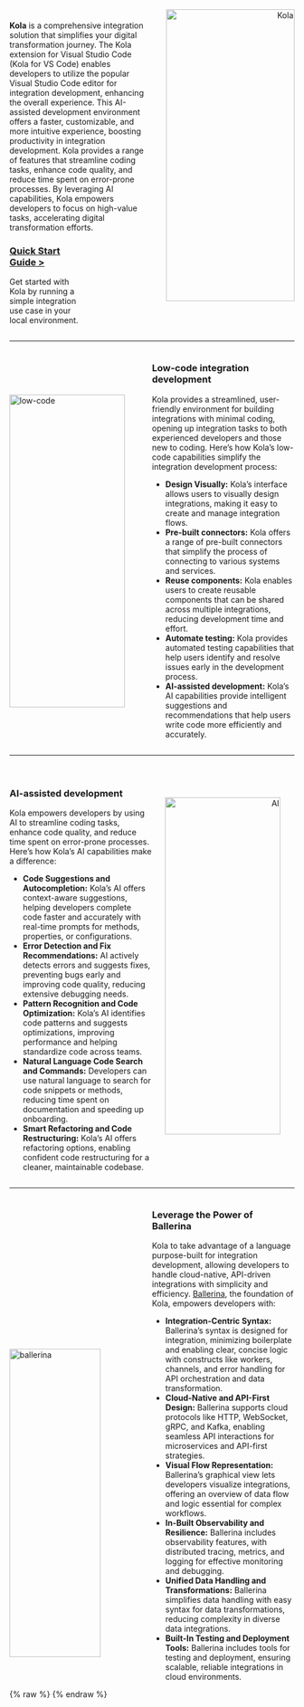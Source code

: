 <div class="homePage">
    <div class="section01">
        <div class="leftContent">
            <div class="about-home">
                <div>
                    <b>Kola</b> is a comprehensive integration solution that simplifies your digital transformation journey. The Kola extension for Visual Studio Code (Kola for VS Code) enables developers to utilize the popular Visual Studio Code editor for integration development, enhancing the overall experience. This AI-assisted development environment offers a faster, customizable, and more intuitive experience, boosting productivity in integration development.
                    Kola provides a range of features that streamline coding tasks, enhance code quality, and reduce time spent on error-prone processes. By leveraging AI capabilities, Kola empowers developers to focus on high-value tasks, accelerating digital transformation efforts.
                    <div class="linkSet2" onclick="location.href='{{base_path}}/get-started/quick-start-guide';">
                        <a href="get-started/quick-start-guide"><h3>Quick Start Guide ></h3></a>
                        <p>
                            Get started with Kola by running a simple integration use case in your local environment.
                        </p>
                    </div>
                </div>
                <div  style="text-align:right">
                    <a href="{{base_path}}/assets/img/introduction/kola.png"><img src="{{base_path}}/assets/img/introduction/kola.png" alt="Kola" width="95%"></a>
                </div>
            </div>
        </div>
    </div>
    <hr class="rounded">
    <div class="section02">
        <div class="rightContent">
                <div class="about-home">
                    <div  style="text-align:left">
                        <a href="{{base_path}}/assets/img/introduction/low-code.gif"><img src="{{base_path}}/assets/img/introduction/low-code.gif" alt="low-code" width="90%" style="padding-top: 60px" ></a>
                    </div>
                    <div>
                        <h3>Low-code integration development</h3>
                        <p>
                            Kola provides a streamlined, user-friendly environment for building integrations with minimal coding, opening up integration tasks to both experienced developers and those new to coding. Here’s how Kola’s low-code capabilities simplify the integration development process:
                        </p>
                        <ul>
                            <li><b>Design Visually:</b> Kola’s interface allows users to visually design integrations, making it easy to create and manage integration flows.</li>
                            <li><b>Pre-built connectors:</b> Kola offers a range of pre-built connectors that simplify the process of connecting to various systems and services.</li>
                            <li><b>Reuse components:</b> Kola enables users to create reusable components that can be shared across multiple integrations, reducing development time and effort.</li>
                            <li><b>Automate testing:</b> Kola provides automated testing capabilities that help users identify and resolve issues early in the development process.</li>
                            <li><b>AI-assisted development:</b> Kola’s AI capabilities provide intelligent suggestions and recommendations that help users write code more efficiently and accurately.</li>
                        </ul>
                    </div>
                </div>
        </div>
    </div>
     <hr class="rounded">
     <div class="section02">
        <div class="leftContent">
                <div class="about-home">
                    <div>
                        <h3>AI-assisted development</h3>
                        <p>
                            Kola empowers developers by using AI to streamline coding tasks, enhance code quality, and reduce time spent on error-prone processes. Here’s how Kola’s AI capabilities make a difference:
                        </p>
                        <ul>
                            <li><b>Code Suggestions and Autocompletion:</b> Kola’s AI offers context-aware suggestions, helping developers complete code faster and accurately with real-time prompts for methods, properties, or configurations.</li>
                            <li><b>Error Detection and Fix Recommendations:</b> AI actively detects errors and suggests fixes, preventing bugs early and improving code quality, reducing extensive debugging needs.</li>
                            <li><b>Pattern Recognition and Code Optimization:</b> Kola’s AI identifies code patterns and suggests optimizations, improving performance and helping standardize code across teams.</li>
                            <li><b>Natural Language Code Search and Commands:</b> Developers can use natural language to search for code snippets or methods, reducing time spent on documentation and speeding up onboarding.</li>
                            <li><b>Smart Refactoring and Code Restructuring:</b> Kola’s AI offers refactoring options, enabling confident code restructuring for a cleaner, maintainable codebase.</li>
                        </ul>
                    </div>
                    <div  style="text-align:right">
                        <a href="{{base_path}}/assets/img/introduction/ai.gif"><img src="{{base_path}}/assets/img/introduction/ai.gif" alt="AI" width="90%" style="padding-top: 60px; padding-right: 50px" ></a>
                    </div>
                </div>
        </div>
    </div>
    <hr class="rounded">
    <div class="section02">
        <div class="rightContent">
                <div class="about-home">
                    <div  style="text-align:left">
                        <a href="{{base_path}}/assets/img/introduction/ballerina.png"><img src="{{base_path}}/assets/img/introduction/ballerina.png" alt="ballerina" width="80%" style="padding-top: 250px" ></a>
                    </div>
                    <div>
                        <h3>Leverage the Power of Ballerina</h3>
                        <p>
                            Kola to take advantage of a language purpose-built for integration development, allowing developers to handle cloud-native, API-driven integrations with simplicity and efficiency. <a href="https://ballerina.io">Ballerina</a>, the foundation of Kola, empowers developers with:
                        </p>
                        <ul>
                            <li><b>Integration-Centric Syntax:</b> Ballerina’s syntax is designed for integration, minimizing boilerplate and enabling clear, concise logic with constructs like workers, channels, and error handling for API orchestration and data transformation.</li>
                            <li><b>Cloud-Native and API-First Design:</b> Ballerina supports cloud protocols like HTTP, WebSocket, gRPC, and Kafka, enabling seamless API interactions for microservices and API-first strategies.</li>
                            <li><b>Visual Flow Representation:</b> Ballerina’s graphical view lets developers visualize integrations, offering an overview of data flow and logic essential for complex workflows.</li>
                            <li><b>In-Built Observability and Resilience:</b> Ballerina includes observability features, with distributed tracing, metrics, and logging for effective monitoring and debugging.</li>
                            <li><b>Unified Data Handling and Transformations:</b> Ballerina simplifies data handling with easy syntax for data transformations, reducing complexity in diverse data integrations.</li>
                            <li><b>Built-In Testing and Deployment Tools:</b> Ballerina includes tools for testing and deployment, ensuring scalable, reliable integrations in cloud environments.</li>
                        </ul>
                    </div>
                </div>
        </div>
    </div>
</div>
{% raw %}
<style>
.md-sidebar.md-sidebar--primary {
    display: none;
}
.md-sidebar.md-sidebar--secondary{
    display: none;
}
.section02 {
    display: flex;
    justify-content: space-between;
}
header.md-header .md-header__button:not([hidden]) {
    /* display: none; */
}
.about-home {
    display: flex;
}
.about-home div:first-child {
    width: 50%;
    padding-top: 20px;
}
.about-home div:nth-child(2) {
    width: 50%;
}
@media screen and (max-width: 76.1875em) {
    .md-sidebar.md-sidebar--primary {
        display: block;
    }
}
@media screen and (max-width: 945px) {
    .about-home div:first-child {
        width: 100%;
    }
    .about-home div:nth-child(2) {
        width: 100%;
    }
    .about-home {
        flex-direction: column;
    }
    .md-typeset a {
        background-position-x: left;
    }
    .download-btn-wrapper {
        display: block;
        text-align: center;
    }
}
.md-typeset h1{
    visibility: hidden;
    margin-bottom: 0;
}
.md-search-result__article.md-typeset h1{
    visibility: visible;
}
</style>
{% endraw %}